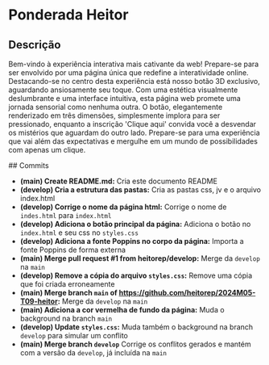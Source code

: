 # Ponderada Heitor

## Descrição

Bem-vindo à experiência interativa mais cativante da web! Prepare-se para ser envolvido por uma página única que redefine a interatividade online. Destacando-se no centro desta experiência está nosso botão 3D exclusivo, aguardando ansiosamente seu toque. Com uma estética visualmente deslumbrante e uma interface intuitiva, esta página web promete uma jornada sensorial como nenhuma outra. O botão, elegantemente renderizado em três dimensões, simplesmente implora para ser pressionado, enquanto a inscrição 'Clique aqui' convida você a desvendar os mistérios que aguardam do outro lado. Prepare-se para uma experiência que vai além das expectativas e mergulhe em um mundo de possibilidades com apenas um clique.

## Commits
- **(main) Create README.md:** Cria este documento README
- **(develop) Cria a estrutura das pastas:** Cria as pastas css, jv e o arquivo index.html
- **(develop) Corrige o nome da página html:** Corrige o nome de `indes.html` para `index.html`
- **(develop) Adiciona o botão principal da página:** Adiciona o botão no `index.html` e seu css no `styles.css`
- **(develop) Adiciona a fonte Poppins no corpo da página:** Importa a fonte Poppins de forma externa
- **(main) Merge pull request #1 from heitorep/develop:** Merge da `develop` na `main`
- **(develop) Remove a cópia do arquivo `styles.css`:** Remove uma cópia que foi criada erroneamente
- **(main) Merge branch `main` of https://github.com/heitorep/2024M05-T09-heitor:** Merge da `develop` na `main`
- **(main) Adiciona a cor vermelha de fundo da página:** Muda o background na branch `main`
- **(develop) Update `styles.css`:** Muda também o background na branch `develop` para simular um conflito
- **(main) Merge branch `develop`** Corrige os conflitos gerados e mantém com a versão da `develop`, já incluída na `main`
